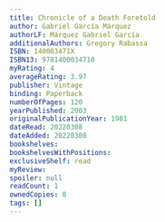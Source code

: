 ```yaml
---
title: Chronicle of a Death Foretold
author: Gabriel García Márquez
authorLF: Márquez Gabriel García
additionalAuthors: Gregory Rabassa
ISBN: 140003471X
ISBN13: 9781400034710
myRating: 4
averageRating: 3.97
publisher: Vintage
binding: Paperback
numberOfPages: 120
yearPublished: 2003
originalPublicationYear: 1981
dateRead: 20220308
dateAdded: 20220308
bookshelves: 
bookshelvesWithPositions: 
exclusiveShelf: read
myReview: 
spoiler: null
readCount: 1
ownedCopies: 0
tags: []
---
```


